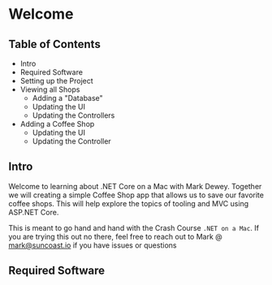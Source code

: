 # Welcome


## Table of Contents

- Intro
- Required Software
- Setting up the Project
- Viewing all Shops
    - Adding a "Database"
    - Updating the UI
    - Updating the Controllers
- Adding a Coffee Shop
    - Updating the UI
    - Updating the Controller



## Intro
Welcome to learning about .NET Core on a Mac with Mark Dewey. Together we will creating a simple Coffee Shop app that allows us to save our favorite coffee shops. This will help explore the topics of tooling and MVC using ASP.NET Core. 

This is meant to go hand and hand with the Crash Course `.NET on a Mac`. If you are trying this out no there, feel free to reach out to Mark @ mark@suncoast.io if you have issues or questions


## Required Software
